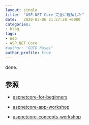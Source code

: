 ```yaml
---
layout: single
title:  "ASP.NET Core 完全に理解した"
date:   2020-03-06 21:57:38 +0900
categories:
- blog
tags:
- Web
- ASP.NET Core
#author: "GOTO Kosei"
author_profile: true
---
```


done.

## 参照

- [aspnetcore-for-beginners](https://github.com/dotnet-presentations/aspnetcore-for-beginners)

- [aspnetcore-app-workshop](https://github.com/dotnet-presentations/aspnetcore-app-workshop)

- [aspnetcore-concepts-workshop](https://github.com/dotnet-presentations/aspnetcore-concepts-workshop)


